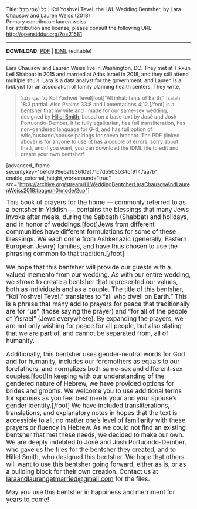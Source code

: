 <html>
<head></head>
<body>
Title: כׇּל יֹשְׁבֵי תֵבֵל | Kol Yoshvei Tevel: the L&L Wedding Bentsher, by Lara Chausow and Lauren Weiss (2018)<br />
Primary contributor: lauren.weiss<br />
For attribution and license, please consult the following URL: <a href="http://opensiddur.org/?p=21581">http://opensiddur.org/?p=21581</a>
<p />
<hr />

<style type="text/css" media="all">.printfriendly {display: none!important;}</style>

<strong>DOWNLOAD:</strong> <a href="https://opensiddur.org/wp-content/uploads/2018/09/LL-Wedding-Bentcher-Lara-Chausow-and-Lauren-Weiss-2018.pdf">PDF</a> | <a href="https://opensiddur.org/wp-content/uploads/2018/09/LL-Wedding-Bentcher-Lara-Chausow-and-Lauren-Weiss-2018.zip">IDML</a> (editable)

<hr />

Lara Chausow and Lauren Weiss live in Washington, DC. They met at Tikkun Leil Shabbat in 2015 and married at Adas Israel in 2018, and they still attend multiple shuls. Lara is a data analyst for the government, and Lauren is a lobbyist for an association of family planning health centers. They write,

<blockquote><span class="hebrew">כׇּל יֹשְׁבֵי תֵבֵל</span> Kol Yoshvei Tevel[foot]"All inhabitants of Earth," Isaiah 18:3 partial. Also Psalms 33:8 and Lamentations 4:12.[/foot] is a bentsher that my wife and I made for our same-sex wedding, designed by <a href="http://hillelsmith.info">Hillel Smith</a>, based on a base text by José and Josh Portuondo-Dember. It is: fully egalitarian, has full transliteration, has non-gendered language for G-d, and has full option of wife/husband/spouse pairings for sheva brachot. The PDF (linked above) is for anyone to use (it has a couple of errors, sorry about that), and if you want, you can download the IDML file to edit and create your own bentsher!</blockquote>

[advanced_iframe securitykey="be1d939e6a1b36109171c7d5503b34cf9147aa7b" enable_external_height_workaround="true" src="https://archive.org/stream/LLWeddingBentcherLaraChausowAndLaurenWeiss2018#page/n0/mode/2up"]

<div class="english" style="font-size: 1.2em;">
This book of prayers for the home — commonly referred to as a bentsher in Yiddish — contains the blessings that many Jews invoke after meals, during the Sabbath (Shabbat) and holidays, and in honor of weddings.[foot]Jews from different communities have different formulations for some of these blessings. We each come from Ashkenazic (generally, Eastern European Jewry) families, and have thus chosen to use the phrasing common to that tradition.[/foot]

We hope that this bentsher will provide our guests with a valued memento from our wedding. As with our entire wedding, we strove to create a bentsher that represented our values, both as individuals and as a couple. The title of this bentsher, “Kol Yoshvei Tevel,” translates to “all who dwell on Earth.” This is a phrase that many add to prayers for peace that traditionally are for “us” (those saying the prayer) and “for all of the people of Yisrael” (Jews everywhere). By expanding the prayers, we are not only wishing for peace for all people, but also stating that we are part of, and cannot be separated from, all of humanity.

Additionally, this bentsher uses gender-neutral words for God and for humanity, includes our foremothers as equals to our forefathers, and normalizes both same-sex and different-sex couples.[foot]In keeping with our understanding of the gendered nature of Hebrew, we have provided options for brides and grooms. We welcome you to use additional terms for spouses as you feel best meets your and your spouse’s gender identity.[/foot] We have included transliterations, translations, and explanatory notes in hopes that the text is accessible to all, no matter one’s level of familiarity with these prayers or fluency in Hebrew. As we could not find an existing bentsher that met these needs, we decided to make our own. We are deeply indebted to José and Josh Portuondo-Dember, who gave us the files for the bentsher they created, and to Hillel Smith, who designed this bentsher. We hope that others will want to use this bentsher going forward, either as is, or as a building block for their own creation. Contact us at laraandlaurengetmarried@gmail.com for the files.

May you use this bentsher in happiness and merriment for years to come!
</div>
</body>
</html>